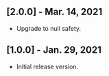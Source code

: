 ## [2.0.0] - Mar. 14, 2021

* Upgrade to null safety.

## [1.0.0] - Jan. 29, 2021

* Initial release version.
